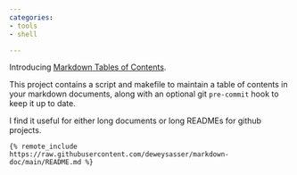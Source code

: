 ```yaml
---
categories:
- tools
- shell

---
```


Introducing [Markdown Tables of Contents](https://github.com/deweysasser/markdown-doc).

This project contains a script and makefile to maintain a table of contents in your markdown
documents, along with an optional git `pre-commit` hook to keep it up to date.

I find it useful for either long documents or long READMEs for github projects.

```
{% remote_include https://raw.githubusercontent.com/deweysasser/markdown-doc/main/README.md %}
```